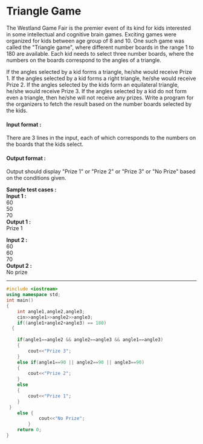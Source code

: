 # Triangle Game 

The Westland Game Fair is the premier event of its kind for kids interested in some intellectual and cognitive brain games. Exciting games were organized for kids between age group of 8 and 10. One such game was called the "Triangle game", where different number boards in the range 1 to 180 are available. Each kid needs to select three number boards, where the numbers on the boards correspond to the angles of a triangle. 

If the angles selected by a kid forms a triangle, he/she would receive Prize 1. If the angles selected by a kid forms a right triangle, he/she would receive Prize 2. If the angles selected by the kids form an equilateral triangle, he/she would receive Prize 3. If the angles selected by a kid do not form even a triangle, then he/she will not receive any prizes. Write a program for the organizers to fetch the result based on the number boards selected by the kids.

#### Input format :
There are 3 lines in the input, each of which corresponds to the numbers on the boards that the kids select.

#### Output format :
Output should display "Prize 1" or "Prize 2" or "Prize 3" or "No Prize" based on the conditions given.

**Sample test cases : <br>
Input 1 :** <br>
60<br>
50<br>
70<br>
**Output 1 :** <br>
Prize 1

**Input 2 :** <br>
60<br>
60<br>
70<br>
**Output 2 :** <br>
No prize

----------------------------------------------------------------------------------------------------------------------------------------------------------------------

```cpp
#include <iostream>
using namespace std;
int main()
{
    int angle1,angle2,angle3;
    cin>>angle1>>angle2>>angle3;
    if((angle1+angle2+angle3) == 180)
  {
        
    if(angle1==angle2 && angle2==angle3 && angle1==angle3)
    {
        cout<<"Prize 3";
    }
    else if(angle1==90 || angle2==90 || angle3==90)
    {
        cout<<"Prize 2";
    }
    else 
    {
        cout<<"Prize 1";
    }
 }
    else {
			cout<<"No Prize";
		}
    return 0;
}


```

